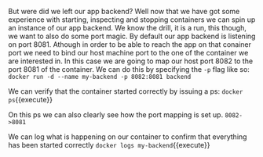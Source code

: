 But were did we left our app backend?
Well now that we have got some experience with starting, inspecting and stopping containers we can spin up an instance of our app backend.
We know the drill, it is a run, this though, we want to also do some port magic.
By default our app backend is listening on port 8081. Athough in order to be able to reach the app on that conainer port we need to bind our host machine port to the one of the container we are interested in.
In this case we are going to map our host port 8082 to the port 8081 of the container.
We can do this by specifying the `-p` flag like so:
`docker run -d --name my-backend -p 8082:8081 backend`

We can verify that the container started correctly by issuing a ps:
`docker ps`{{execute}}

On this ps we can also clearly see how the port mapping is set up.
`8082->8081`

We can log what is happening on our container to confirm that everything has been started correctly
`docker logs my-backend`{{execute}}
